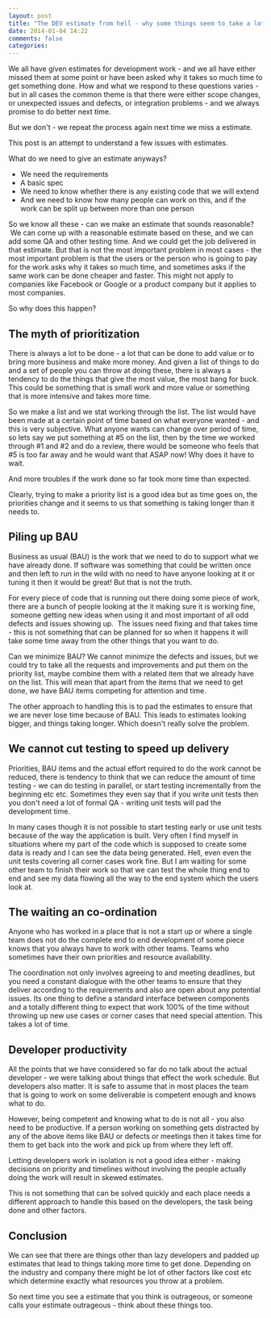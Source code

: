 ```yaml
---
layout: post
title: "The DEV estimate from hell - why some things seem to take a lot longer to get done"
date: 2014-01-04 14:22
comments: false
categories:
---
```


We all have given estimates for development work - and we all have either missed them at some point or have been asked why it takes so much time to get something done. How and what we respond to these questions varies - but in all cases the common theme is that there were either scope changes, or unexpected issues and defects, or integration problems - and we always promise to do better next time.

But we don't - we repeat the process again next time we miss a estimate.

This post is an attempt to understand a few issues with estimates.



What do we need to give an estimate anyways?
<ul>
	<li>We need the requirements</li>
	<li>A basic spec</li>
	<li>We need to know whether there is any existing code that we will extend</li>
	<li>And we need to know how many people can work on this, and if the work can be split up between more than one person</li>
</ul>
So we know all these - can we make an estimate that sounds reasonable?  We can come up with a reasonable estimate based on these, and we can add some QA and other testing time. And we could get the job delivered in that estimate. But that is not the most important problem in most cases - the most important problem is that the users or the person who is going to pay for the work asks why it takes so much time, and sometimes asks if the same work can be done cheaper and faster. This might not apply to companies like Facebook or Google or a product company but it applies to most companies.

So why does this happen?
<h2>The myth of prioritization</h2>
There is always a lot to be done - a lot that can be done to add value or to bring more business and make more money. And given a list of things to do and a set of people you can throw at doing these, there is always a tendency to do the things that give the most value, the most bang for buck. This could be something that is small work and more value or something that is more intensive and takes more time.

So we make a list and we stat working through the list. The list would have been made at a certain point of time based on what everyone wanted - and this is very subjective. What anyone wants can change over period of time, so lets say we put something at #5 on the list, then by the time we worked through #1 and #2 and do a review, there would be someone who feels that #5 is too far away and he would want that ASAP now! Why does it have to wait.

And more troubles if the work done so far took more time than expected.

Clearly, trying to make a priority list is a good idea but as time goes on, the priorities change and it seems to us that something is taking longer than it needs to.
<h2>Piling up BAU</h2>
Business as usual (BAU) is the work that we need to do to support what we have already done. If software was something that could be written once and then left to run in the wild with no need to have anyone looking at it or tuning it then it would be great! But that is not the truth.

For every piece of code that is running out there doing some piece of work, there are a bunch of people looking at the it making sure it is working fine,  someone getting new ideas when using it and most important of all odd defects and issues showing up.  The issues need fixing and that takes time - this is not something that can be planned for so when it happens it will take some time away from the other things that you want to do.

Can we minimize BAU? We cannot minimize the defects and issues, but we could try to take all the requests and improvements and put them on the priority list, maybe combine them with a related item that we already have on the list. This will mean that apart from the items that we need to get done, we have BAU items competing for attention and time.

The other approach to handling this is to pad the estimates to ensure that we are never lose time because of BAU. This leads to estimates looking bigger, and things taking longer. Which doesn't really solve the problem.
<h2>We cannot cut testing to speed up delivery</h2>
Priorities, BAU items and the actual effort required to do the work cannot be reduced, there is tendency to think that we can reduce the amount of time testing - we can do testing in parallel, or start testing incrementally from the beginning etc etc. Sometimes they even say that if you write unit tests then you don't need a lot of formal QA - writing unit tests will pad the development time.

In many cases though it is not possible to start testing early or use unit tests because of the way the application is built. Very often I find myself in situations where my part of the code which is supposed to create some data is ready and I can see the data being generated. Hell, even even the unit tests covering all corner cases work fine. But I am waiting for some other team to finish their work so that we can test the whole thing end to end and see my data flowing all the way to the end system which the users look at.
<h2>The waiting an co-ordination</h2>
Anyone who has worked in a place that is not a start up or where a single team does not do the complete end to end development of some piece knows that you always have to work with other teams. Teams who sometimes have their own priorities and resource availability.

The coordination not only involves agreeing to and meeting deadlines, but you need a constant dialogue with the other teams to ensure that they deliver according to the requirements and also are open about any potential issues. Its one thing to define a standard interface between components and a totally different thing to expect that work 100% of the time without throwing up new use cases or corner cases that need special attention. This takes a lot of time.
<h2>Developer productivity</h2>
All the points that we have considered so far do no talk about the actual developer - we were talking about things that effect the work schedule. But developers also matter. It is safe to assume that in most places the team that is going to work on some deliverable is competent enough and knows what to do.

However, being competent and knowing what to do is not all - you also need to be productive. If a person working on something gets distracted by any of the above items like BAU or defects or meetings then it takes time for them to get back into the work and pick up from where they left off.

Letting developers work in isolation is not a good idea either - making decisions on priority and timelines without involving the people actually doing the work will result in skewed estimates.

This is not something that can be solved quickly and each place needs a different approach to handle this based on the developers, the task being done and other factors.
<h2>Conclusion</h2>
We can see that there are things other than lazy developers and padded up estimates that lead to things taking more time to get done. Depending on the industry and company there might be lot of other factors like cost etc which determine exactly what resources you throw at a problem.

So next time you see a estimate that you think is outrageous, or someone calls your estimate outrageous - think about these things too.